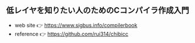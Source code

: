 ## 低レイヤを知りたい人のためのCコンパイラ作成入門
- web site 👉 https://www.sigbus.info/compilerbook
- reference 👉 https://github.com/rui314/chibicc
